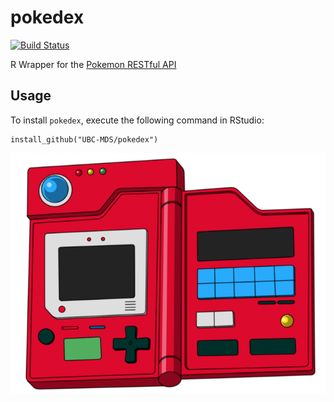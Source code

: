 # pokedex
[![Build Status](https://travis-ci.org/UBC-MDS/pokedex.svg?branch=master)](https://travis-ci.org/UBC-MDS/pokedex)

R Wrapper for the [Pokemon RESTful API](https://pokeapi.co/)

## Usage

To install `pokedex`, execute the following command in RStudio:

```
install_github("UBC-MDS/pokedex")
```

![](img/pokedex.png)
